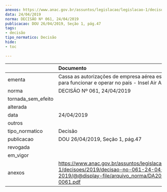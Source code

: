 ```yaml
---
anexos: https://www.anac.gov.br/assuntos/legislacao/legislacao-1/decisoes/2019/decisao-no-061-24-04-2019/@@display-file/arquivo_norma/DA2019-0061.pdf
data: 24/04/2019
norma: DECISÃO Nº 061, 24/04/2019
publicacao: DOU 26/04/2019, Seção 1, pág.47
tags:
- decisão
tipo_normatico: Decisão
hide: 
- toc 
 
---
```


|                    | Documento                                                                                                                                     |
|:-------------------|:----------------------------------------------------------------------------------------------------------------------------------------------|
| ementa             | Cassa as autorizações de empresa aérea estrangeira para funcionar e operar no país - Insel Air Aruba N.V.                                     |
| norma              | DECISÃO Nº 061, 24/04/2019                                                                                                                    |
| tornada_sem_efeito |                                                                                                                                               |
| alterada           |                                                                                                                                               |
| data               | 24/04/2019                                                                                                                                    |
| outros             |                                                                                                                                               |
| tipo_normatico     | Decisão                                                                                                                                       |
| publicacao         | DOU 26/04/2019, Seção 1, pág.47                                                                                                               |
| revogada           |                                                                                                                                               |
| em_vigor           |                                                                                                                                               |
| anexos             | https://www.anac.gov.br/assuntos/legislacao/legislacao-1/decisoes/2019/decisao-no-061-24-04-2019/@@display-file/arquivo_norma/DA2019-0061.pdf |